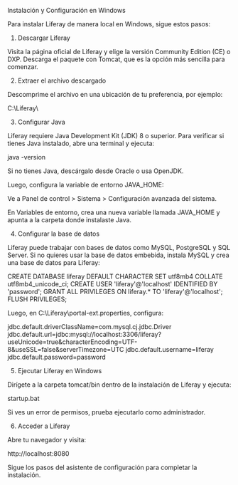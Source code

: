 Instalación y Configuración en Windows

Para instalar Liferay de manera local en Windows, sigue estos pasos:

1. Descargar Liferay

Visita la página oficial de Liferay y elige la versión Community Edition (CE) o DXP. Descarga el paquete con Tomcat, que es la opción más sencilla para comenzar.

2. Extraer el archivo descargado

Descomprime el archivo en una ubicación de tu preferencia, por ejemplo:

C:\Liferay\

3. Configurar Java

Liferay requiere Java Development Kit (JDK) 8 o superior. Para verificar si tienes Java instalado, abre una terminal y ejecuta:

java -version

Si no tienes Java, descárgalo desde Oracle o usa OpenJDK.

Luego, configura la variable de entorno JAVA_HOME:

Ve a Panel de control > Sistema > Configuración avanzada del sistema.

En Variables de entorno, crea una nueva variable llamada JAVA_HOME y apunta a la carpeta donde instalaste Java.

4. Configurar la base de datos

Liferay puede trabajar con bases de datos como MySQL, PostgreSQL y SQL Server. Si no quieres usar la base de datos embebida, instala MySQL y crea una base de datos para Liferay:

CREATE DATABASE liferay DEFAULT CHARACTER SET utf8mb4 COLLATE utf8mb4_unicode_ci;
CREATE USER 'liferay'@'localhost' IDENTIFIED BY 'password';
GRANT ALL PRIVILEGES ON liferay.* TO 'liferay'@'localhost';
FLUSH PRIVILEGES;

Luego, en C:\Liferay\portal-ext.properties, configura:

jdbc.default.driverClassName=com.mysql.cj.jdbc.Driver
jdbc.default.url=jdbc:mysql://localhost:3306/liferay?useUnicode=true&characterEncoding=UTF-8&useSSL=false&serverTimezone=UTC
jdbc.default.username=liferay
jdbc.default.password=password

5. Ejecutar Liferay en Windows

Dirígete a la carpeta tomcat/bin dentro de la instalación de Liferay y ejecuta:

startup.bat

Si ves un error de permisos, prueba ejecutarlo como administrador.

6. Acceder a Liferay

Abre tu navegador y visita:

http://localhost:8080

Sigue los pasos del asistente de configuración para completar la instalación.
